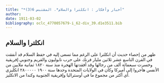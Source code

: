 ```yaml
---
title: "*أخبار وأفكار : انكلترا والسلام*. المقتبس 6(3)"
author: 
date: 1911-03-02
bibliography: oclc_4770057679-i_62-div_39.d1e3511.bib
---
```




##  انكلترا  والسلام 


 ظهر من إحصاء حديث أن انكلترا على الرغم مما تسعى إليه في حفظ السلام قد أنفقت في القرن التاسع عشر  ثلاثين  مليار فرنك على حرب نابوليون والقريم وجنوبي إفريقية   وخسرت  سبعمائة  ألف  من رجالها وقد أفقدتها الهجرة منذ سنة  ١٨٢٠  ثمانية  ملايين من الأنفس هاجروا إلى أميركا وكان في الولايات المتحدة وحدها سنة  ١٩٠٠  ٢٨٠٠٠٠٠  انكليزي أي أكثر من مجموع ما في أوستراليا وإفريقية الجنوبية وكندا من الانكليز. 
